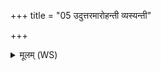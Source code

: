 +++
title = "05 उदुत्तरमारोहन्ती व्यस्यन्ती"

+++
<details><summary>मूलम् (WS)</summary>

उदुत्तरमारोहन्ती व्यस्यन्ती पृतन्यतः ।  
अभ्यष्टाः शत्रोर्मूर्धानं सहपुत्रा विराड् भव ॥ ५ ॥
</details>